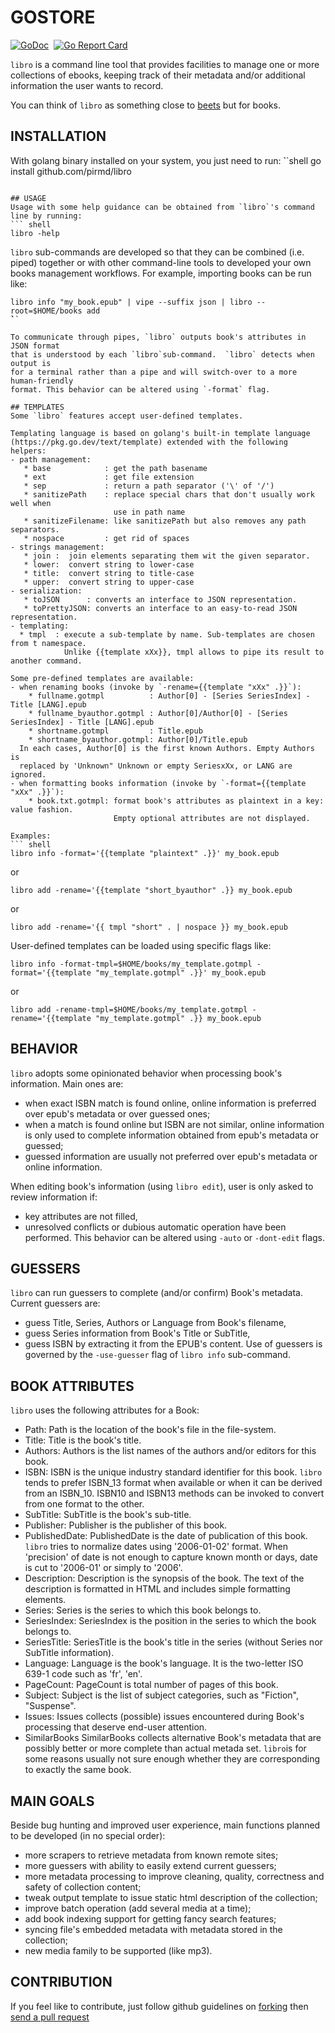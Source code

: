 # GOSTORE

[![GoDoc](https://godoc.org/github.com/pirmd/libro?status.svg)](https://godoc.org/github.com/pirmd/libro)&nbsp; 
[![Go Report Card](https://goreportcard.com/badge/github.com/pirmd/libro)](https://goreportcard.com/report/github.com/pirmd/libro)&nbsp;

`libro` is a command line tool that provides facilities to manage one or more
collections of ebooks, keeping track of their metadata and/or additional
information the user wants to record.

You can think of `libro` as something close to [beets](http://beets.io/) but
for books.

## INSTALLATION
With golang binary installed on your system, you just need to run:
̀``shell
go install github.com/pirmd/libro
```

## USAGE
Usage with some help guidance can be obtained from `libro`'s command line by running:
``` shell
libro -help
```

`libro` sub-commands are developed so that they can be combined (i.e. piped)
together or with other command-line tools to developed your own books
management workflows. For example, importing books can be run like:
``` shell
libro info "my_book.epub" | vipe --suffix json | libro --root=$HOME/books add
̀̀``

To communicate through pipes, `libro` outputs book's attributes in JSON format
that is understood by each `libro`sub-command.  `libro` detects when output is
for a terminal rather than a pipe and will switch-over to a more human-friendly
format. This behavior can be altered using `-format` flag.

## TEMPLATES
Some `libro` features accept user-defined templates.

Templating language is based on golang's built-in template language
(https://pkg.go.dev/text/template) extended with the following helpers:
- path management:
   * base            : get the path basename
   * ext             : get file extension
   * sep             : return a path separator ('\' of '/')
   * sanitizePath    : replace special chars that don't usually work well when
                       use in path name
   * sanitizeFilename: like sanitizePath but also removes any path separators.
   * nospace         : get rid of spaces
- strings management:
   * join :  join elements separating them wit the given separator.
   * lower:  convert string to lower-case
   * title:  convert string to title-case
   * upper:  convert string to upper-case
- serialization:
   * toJSON      : converts an interface to JSON representation.
   * toPrettyJSON: converts an interface to an easy-to-read JSON representation.
- templating:
  * tmpl  : execute a sub-template by name. Sub-templates are chosen from t namespace.
            Unlike {{template xXx}}, tmpl allows to pipe its result to another command.

Some pre-defined templates are available:
- when renaming books (invoke by `-rename={{template "xXx" .}}`): 
    * fullname.gotmpl          : Author[0] - [Series SeriesIndex] - Title [LANG].epub
    * fullname_byauthor.gotmpl : Author[0]/Author[0] - [Series SeriesIndex] - Title [LANG].epub
    * shortname.gotmpl         : Title.epub
    * shortname_byauthor.gotmpl: Author[0]/Title.epub
  In each cases, Author[0] is the first known Authors. Empty Authors is
  replaced by 'Unknown" Unknown or empty SeriesxXx, or LANG are ignored.
- when formatting books information (invoke by `-format={{template "xXx" .}}`):
    * book.txt.gotmpl: format book's attributes as plaintext in a key: value fashion.
                       Empty optional attributes are not displayed.

Examples:
``` shell
libro info -format='{{template "plaintext" .}}' my_book.epub
```
or
``` shell
libro add -rename='{{template "short_byauthor" .}} my_book.epub
```
or
``` shell
libro add -rename='{{ tmpl "short" . | nospace }} my_book.epub
```

User-defined templates can be loaded using specific flags like:
``` shell
libro info -format-tmpl=$HOME/books/my_template.gotmpl -format='{{template "my_template.gotmpl" .}}' my_book.epub
```
or
``` shell
libro add -rename-tmpl=$HOME/books/my_template.gotmpl -rename='{{template "my_template.gotmpl" .}} my_book.epub
```

## BEHAVIOR
`libro` adopts some opinionated behavior when processing book's information. Main ones are:
- when exact ISBN match is found online, online information is preferred over
  epub's metadata or over guessed ones;
- when a match is found online but ISBN are not similar, online information is
  only used to complete information obtained from epub's metadata or guessed;
- guessed information are usually not preferred over epub's metadata or online
  information.

When editing book's information (using `libro edit`), user is only asked to review information if:
- key attributes are not filled,
- unresolved conflicts or dubious automatic operation have been performed.
This behavior can be altered using `-auto` or `-dont-edit` flags.

## GUESSERS
`libro` can run guessers to complete (and/or confirm) Book's metadata. Current guessers are:
- guess Title, Series, Authors or Language from Book's filename,
- guess Series information from Book's Title or SubTitle,
- guess ISBN by extracting it from the EPUB's content.
Use of guessers is governed by the `-use-guesser` flag of `libro info` sub-command.

## BOOK ATTRIBUTES
`libro` uses the following attributes for a Book:
- Path:          Path is the location of the book's file in the file-system.
- Title:         Title is the book's title.
- Authors:       Authors is the list names of the authors and/or editors for this book.
- ISBN:          ISBN is the unique industry standard identifier for this book.
                 `libro` tends to prefer ISBN_13 format when available or when
                 it can be derived from an ISBN_10.
                 ISBN10 and ISBN13 methods can be invoked to convert from one
                 format to the other.
- SubTitle:      SubTitle is the book's sub-title.
- Publisher:     Publisher is the publisher of this book.
- PublishedDate: PublishedDate is the date of publication of this book.
                 `libro` tries to normalize dates using '2006-01-02' format.
                 When 'precision' of date is not enough to capture known month or days, date is
                 cut to '2006-01' or simply to '2006'.
- Description:   Description is the synopsis of the book. The text of the
                 description is formatted in HTML and includes simple
                 formatting elements.
- Series:        Series is the series to which this book belongs to.
- SeriesIndex:   SeriesIndex is the position in the series to which the book
                 belongs to.
- SeriesTitle:   SeriesTitle is the book's title in the series (without Series
                 nor SubTitle information).
- Language:      Language is the book's language. It is the two-letter
                 ISO 639-1 code such as 'fr', 'en'.
- PageCount:     PageCount is total number of pages of this book.
- Subject:       Subject is the list of subject categories, such as "Fiction",
                 "Suspense".
- Issues:        Issues collects (possible) issues encountered during Book's processing
                 that deserve end-user attention.
- SimilarBooks   SimilarBooks collects alternative Book's metadata that are possibly
                 better or more complete than actual metada set. `libro`is for some reasons
                 usually not sure enough whether they are corresponding to exactly the
                 same book.

## MAIN GOALS
Beside bug hunting and improved user experience, main functions planned to be
developed (in no special order):
- more scrapers to retrieve metadata from known remote sites;
- more guessers with ability to easily extend current guessers;
- more metadata processing to improve cleaning, quality, correctness and safety
  of collection content; 
- tweak output template to issue static html description of the collection;
- improve batch operation (add several media at a time);
- add book indexing support for getting fancy search features;
- syncing file's embedded metadata with metadata stored in the collection;
- new media family to be supported (like mp3).

## CONTRIBUTION
If you feel like to contribute, just follow github guidelines on
[forking](https://help.github.com/articles/fork-a-repo/) then [send a pull
request](https://help.github.com/articles/creating-a-pull-request/)


[modeline]: # ( vim: set fenc=utf-8 spell spl=en: )
